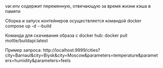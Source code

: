 var.env содержит переменную, отвечающую за время жизни кэша в памяти

Сборка и запуск контейнеров осуществляется командой docker compose up -d --build

Команда для скачивания образа с docker hub: docker pull mottle/buildapi:latest

Пример запроса: http://localhost:9999/cities?city=Barnaul&city=Biysk&city=Moscow&parameters=temperature&parameters=humidity&parameters=feels
